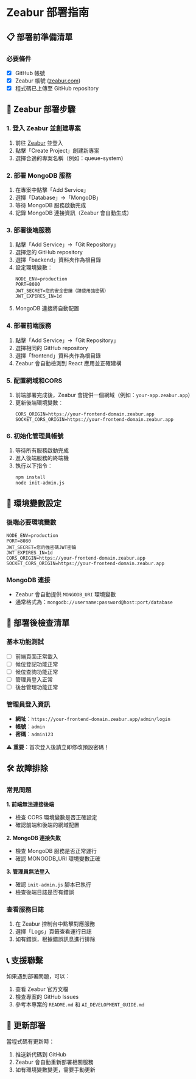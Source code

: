 # Zeabur 部署指南

## 📋 部署前準備清單

### 必要條件
- [x] GitHub 帳號
- [x] Zeabur 帳號 ([zeabur.com](https://zeabur.com))
- [x] 程式碼已上傳至 GitHub repository

## 🚀 Zeabur 部署步驟

### 1. 登入 Zeabur 並創建專案
1. 前往 [Zeabur](https://zeabur.com) 並登入
2. 點擊「Create Project」創建新專案
3. 選擇合適的專案名稱（例如：queue-system）

### 2. 部署 MongoDB 服務
1. 在專案中點擊「Add Service」
2. 選擇「Database」→「MongoDB」
3. 等待 MongoDB 服務啟動完成
4. 記錄 MongoDB 連接資訊（Zeabur 會自動生成）

### 3. 部署後端服務
1. 點擊「Add Service」→「Git Repository」
2. 選擇您的 GitHub repository
3. 選擇「backend」資料夾作為根目錄
4. 設定環境變數：
   ```
   NODE_ENV=production
   PORT=8080
   JWT_SECRET=您的安全密鑰（請使用強密碼）
   JWT_EXPIRES_IN=1d
   ```
5. MongoDB 連接將自動配置

### 4. 部署前端服務
1. 點擊「Add Service」→「Git Repository」
2. 選擇相同的 GitHub repository
3. 選擇「frontend」資料夾作為根目錄
4. Zeabur 會自動檢測到 React 應用並正確建構

### 5. 配置網域和CORS
1. 前端部署完成後，Zeabur 會提供一個網域（例如：`your-app.zeabur.app`）
2. 更新後端環境變數：
   ```
   CORS_ORIGIN=https://your-frontend-domain.zeabur.app
   SOCKET_CORS_ORIGIN=https://your-frontend-domain.zeabur.app
   ```

### 6. 初始化管理員帳號
1. 等待所有服務啟動完成
2. 進入後端服務的終端機
3. 執行以下指令：
   ```bash
   npm install
   node init-admin.js
   ```

## 🔧 環境變數設定

### 後端必要環境變數
```
NODE_ENV=production
PORT=8080
JWT_SECRET=您的強密碼JWT密鑰
JWT_EXPIRES_IN=1d
CORS_ORIGIN=https://your-frontend-domain.zeabur.app
SOCKET_CORS_ORIGIN=https://your-frontend-domain.zeabur.app
```

### MongoDB 連接
- Zeabur 會自動提供 `MONGODB_URI` 環境變數
- 通常格式為：`mongodb://username:password@host:port/database`

## 🎯 部署後檢查清單

### 基本功能測試
- [ ] 前端頁面正常載入
- [ ] 候位登記功能正常
- [ ] 候位查詢功能正常
- [ ] 管理員登入正常
- [ ] 後台管理功能正常

### 管理員登入資訊
- **網址**：`https://your-frontend-domain.zeabur.app/admin/login`
- **帳號**：`admin`
- **密碼**：`admin123`

⚠️ **重要**：首次登入後請立即修改預設密碼！

## 🛠️ 故障排除

### 常見問題

**1. 前端無法連接後端**
- 檢查 CORS 環境變數是否正確設定
- 確認前端和後端的網域配置

**2. MongoDB 連接失敗**
- 檢查 MongoDB 服務是否正常運行
- 確認 MONGODB_URI 環境變數正確

**3. 管理員無法登入**
- 確認 `init-admin.js` 腳本已執行
- 檢查後端日誌是否有錯誤

### 查看服務日誌
1. 在 Zeabur 控制台中點擊對應服務
2. 選擇「Logs」頁籤查看運行日誌
3. 如有錯誤，根據錯誤訊息進行排除

## 📞 支援聯繫

如果遇到部署問題，可以：
1. 查看 Zeabur 官方文檔
2. 檢查專案的 GitHub Issues
3. 參考本專案的 `README.md` 和 `AI_DEVELOPMENT_GUIDE.md`

## 🔄 更新部署

當程式碼有更新時：
1. 推送新代碼到 GitHub
2. Zeabur 會自動重新部署相關服務
3. 如有環境變數變更，需要手動更新 